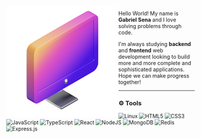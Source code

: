 <img src="computer.png" min-width="300px" max-width="300px" width="300px" align="left">

<p align="left"> 
Hello World! My name is <strong>Gabriel Sena</strong> and I love solving problems through code. 
</p>

<p>I'm always studying <strong>backend</strong> and <strong>frontend</strong> web development looking to build more and more complete and sophisticated applications. Hope we can make progress together!</p>

---

### :gear: Tools
![Linux](https://img.shields.io/badge/Linux-white?style=flat&logo=linux&logoColor=black)
![HTML5](https://img.shields.io/badge/HTML5-6610F2.svg?style=flat&logo=html5&logoColor=white)
![CSS3](https://img.shields.io/badge/CSS3-6610F2.svg?style=flat&logo=css3&logoColor=white)
![JavaScript](https://img.shields.io/badge/Javascript-6610F2.svg?style=flat&logo=javascript&logoColor=white)
![TypeScript](https://img.shields.io/badge/Typescript-6610F2.svg?style=flat&logo=typescript&logoColor=white)
![React](https://img.shields.io/badge/React-6610F2.svg?style=flat&logo=react&logoColor=white)
![NodeJS](https://img.shields.io/badge/Node.js-6610F2?style=flat&logo=node.js&logoColor=white)
![MongoDB](https://img.shields.io/badge/MongoDB-6610F2.svg?style=flat&logo=mongodb&logoColor=white)
![Redis](https://img.shields.io/badge/redis-6610F2.svg?style=flat&logo=redis&logoColor=white)
![Express.js](https://img.shields.io/badge/Express.js-6610F2.svg?style=flat&logo=express&logoColor=white)

<!--- ![Terraform](https://img.shields.io/badge/Portfolio-6610F2.svg?style=for-the-badge&logoColor=white) --->
  
